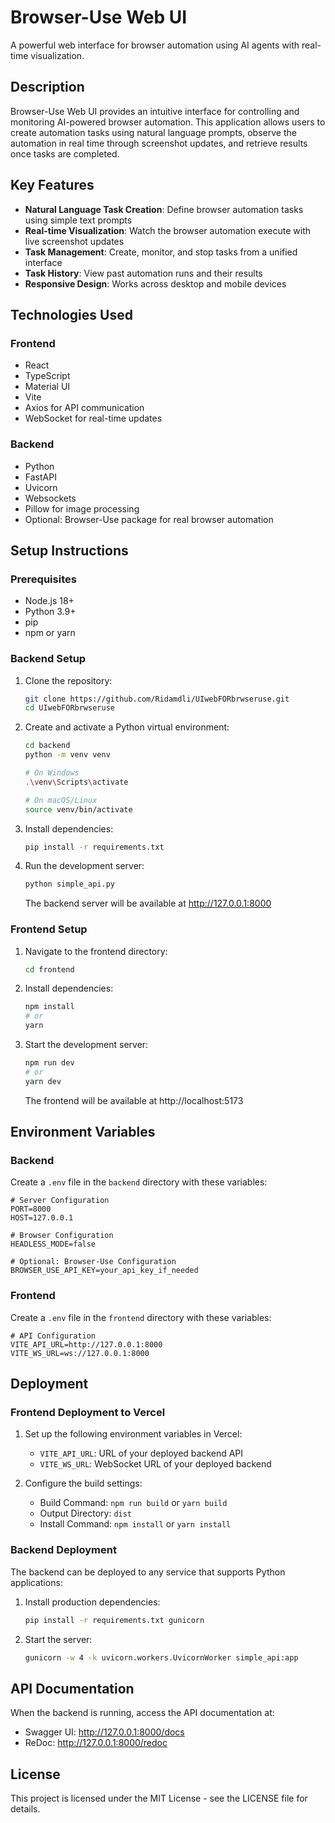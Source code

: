 # Browser-Use Web UI

A powerful web interface for browser automation using AI agents with real-time visualization.

## Description

Browser-Use Web UI provides an intuitive interface for controlling and monitoring AI-powered browser automation. This application allows users to create automation tasks using natural language prompts, observe the automation in real time through screenshot updates, and retrieve results once tasks are completed.

## Key Features

- **Natural Language Task Creation**: Define browser automation tasks using simple text prompts
- **Real-time Visualization**: Watch the browser automation execute with live screenshot updates
- **Task Management**: Create, monitor, and stop tasks from a unified interface
- **Task History**: View past automation runs and their results
- **Responsive Design**: Works across desktop and mobile devices

## Technologies Used

### Frontend
- React
- TypeScript
- Material UI
- Vite
- Axios for API communication
- WebSocket for real-time updates

### Backend
- Python
- FastAPI
- Uvicorn
- Websockets
- Pillow for image processing
- Optional: Browser-Use package for real browser automation

## Setup Instructions

### Prerequisites
- Node.js 18+
- Python 3.9+
- pip
- npm or yarn

### Backend Setup

1. Clone the repository:
   ```bash
   git clone https://github.com/Ridamdli/UIwebFORbrwseruse.git
   cd UIwebFORbrwseruse
   ```

2. Create and activate a Python virtual environment:
   ```bash
   cd backend
   python -m venv venv
   
   # On Windows
   .\venv\Scripts\activate
   
   # On macOS/Linux
   source venv/bin/activate
   ```

3. Install dependencies:
   ```bash
   pip install -r requirements.txt
   ```

4. Run the development server:
   ```bash
   python simple_api.py
   ```

   The backend server will be available at http://127.0.0.1:8000

### Frontend Setup

1. Navigate to the frontend directory:
   ```bash
   cd frontend
   ```

2. Install dependencies:
   ```bash
   npm install
   # or
   yarn
   ```

3. Start the development server:
   ```bash
   npm run dev
   # or
   yarn dev
   ```

   The frontend will be available at http://localhost:5173

## Environment Variables

### Backend
Create a `.env` file in the `backend` directory with these variables:

```
# Server Configuration
PORT=8000
HOST=127.0.0.1

# Browser Configuration
HEADLESS_MODE=false

# Optional: Browser-Use Configuration 
BROWSER_USE_API_KEY=your_api_key_if_needed
```

### Frontend
Create a `.env` file in the `frontend` directory with these variables:

```
# API Configuration
VITE_API_URL=http://127.0.0.1:8000
VITE_WS_URL=ws://127.0.0.1:8000
```

## Deployment

### Frontend Deployment to Vercel

1. Set up the following environment variables in Vercel:
   - `VITE_API_URL`: URL of your deployed backend API
   - `VITE_WS_URL`: WebSocket URL of your deployed backend

2. Configure the build settings:
   - Build Command: `npm run build` or `yarn build`
   - Output Directory: `dist`
   - Install Command: `npm install` or `yarn install`

### Backend Deployment

The backend can be deployed to any service that supports Python applications:

1. Install production dependencies:
   ```bash
   pip install -r requirements.txt gunicorn
   ```

2. Start the server:
   ```bash
   gunicorn -w 4 -k uvicorn.workers.UvicornWorker simple_api:app
   ```

## API Documentation

When the backend is running, access the API documentation at:
- Swagger UI: http://127.0.0.1:8000/docs
- ReDoc: http://127.0.0.1:8000/redoc

## License

This project is licensed under the MIT License - see the LICENSE file for details.
